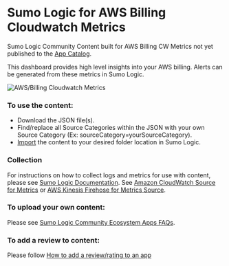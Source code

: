 # Sumo Logic for AWS Billing Cloudwatch Metrics
Sumo Logic Community Content built for AWS Billing CW Metrics not yet published to the [App Catalog](https://help.sumologic.com/docs/integrations/).

This dashboard provides high level insights into your AWS billing. Alerts can be generated from these metrics in Sumo Logic.

![AWS/Billing Cloudwatch Metrics](AWS_Billing_Dash.png)

### To use the content:
- Download the JSON file(s).
- Find/replace all Source Categories within the JSON with your own Source Category (Ex: sourceCategory=yourSourceCategory).
- [Import](https://help.sumologic.com/docs/get-started/library/#import-content) the content to your desired folder location in Sumo Logic.

### Collection
For instructions on how to collect logs and metrics for use with content, please see [Sumo Logic Documentation](https://help.sumologic.com/docs/send-data/). See [Amazon CloudWatch Source for Metrics](https://help.sumologic.com/docs/send-data/hosted-collectors/amazon-aws/amazon-cloudwatch-source-metrics/) or [AWS Kinesis Firehose for Metrics Source](https://help.sumologic.com/docs/send-data/hosted-collectors/amazon-aws/aws-kinesis-firehose-metrics-source/).

### To upload your own content:
Please see [Sumo Logic Community Ecosystem Apps FAQs](https://help.sumologic.com/docs/integrations/community-ecosystem-apps/#faq).

### To add a review to content:
Please follow [How to add a review/rating to an app](https://help.sumologic.com/docs/integrations/community-ecosystem-apps/#how-do-i-add-a-reviewrating-to-an-app)